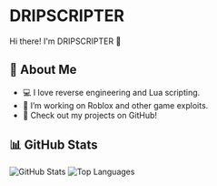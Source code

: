 # DRIPSCRIPTER

Hi there! I'm DRIPSCRIPTER 👋

## 🚀 About Me

- 💻 I love reverse engineering and Lua scripting.
- 🔭 I’m working on Roblox and other game exploits.
- 🌟 Check out my projects on GitHub!

## 📊 GitHub Stats

![GitHub Stats](https://github-readme-stats.vercel.app/api?username=DRIPSCRIPTER&show_icons=true&theme=dark)
![Top Languages](https://github-readme-stats.vercel.app/api/top-langs/?username=DRIPSCRIPTER&layout=compact&theme=dark)
